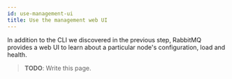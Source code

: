 ```yaml
---
id: use-management-ui
title: Use the management web UI
---
```


In addition to the CLI we discovered in the previous step, RabbitMQ
provides a web UI to learn about a particular node's configuration, load
and health.

> **TODO**: Write this page.

